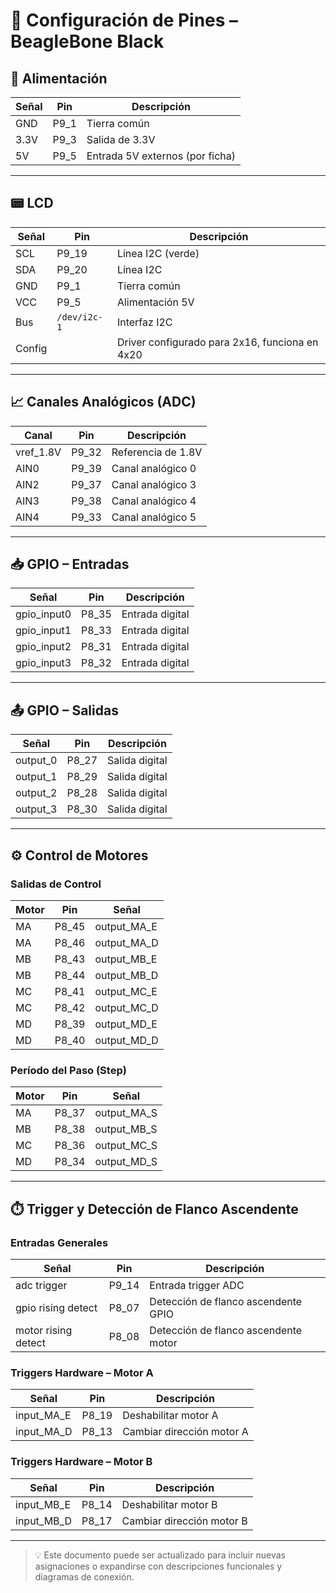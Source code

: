 # 📘 Configuración de Pines – BeagleBone Black

## 🔌 Alimentación

| Señal | Pin   | Descripción                             |
|-------|--------|-----------------------------------------|
| GND   | P9_1   | Tierra común                            |
| 3.3V  | P9_3   | Salida de 3.3V                          |
| 5V    | P9_5   | Entrada 5V externos (por ficha)        |

---

## 📟 LCD

| Señal   | Pin      | Descripción                                   |
|---------|----------|-----------------------------------------------|
| SCL     | P9_19    | Línea I2C (verde)                              |
| SDA     | P9_20    | Línea I2C                                     |
| GND     | P9_1     | Tierra común                                   |
| VCC     | P9_5     | Alimentación 5V                                |
| Bus     | `/dev/i2c-1` | Interfaz I2C                              |
| Config  |          | Driver configurado para 2x16, funciona en 4x20 |

---

## 📈 Canales Analógicos (ADC)

| Canal      | Pin     | Descripción             |
|------------|---------|-------------------------|
| vref_1.8V  | P9_32   | Referencia de 1.8V      |
| AIN0       | P9_39   | Canal analógico 0       |
| AIN2       | P9_37   | Canal analógico 3       |
| AIN3       | P9_38   | Canal analógico 4       |
| AIN4       | P9_33   | Canal analógico 5       |

---

## 📥 GPIO – Entradas

| Señal        | Pin     | Descripción         |
|--------------|---------|---------------------|
| gpio_input0  | P8_35   | Entrada digital     |
| gpio_input1  | P8_33   | Entrada digital     |
| gpio_input2  | P8_31   | Entrada digital     |
| gpio_input3  | P8_32   | Entrada digital     |

---

## 📤 GPIO – Salidas

| Señal     | Pin     | Descripción           |
|-----------|---------|-----------------------|
| output_0  | P8_27   | Salida digital        |
| output_1  | P8_29   | Salida digital        |
| output_2  | P8_28   | Salida digital        |
| output_3  | P8_30   | Salida digital        |

---

## ⚙️ Control de Motores

### Salidas de Control

| Motor | Pin     | Señal           |
|-------|---------|-----------------|
| MA    | P8_45   | output_MA_E     |
| MA    | P8_46   | output_MA_D     |
| MB    | P8_43   | output_MB_E     |
| MB    | P8_44   | output_MB_D     |
| MC    | P8_41   | output_MC_E     |
| MC    | P8_42   | output_MC_D     |
| MD    | P8_39   | output_MD_E     |
| MD    | P8_40   | output_MD_D     |

### Período del Paso (Step)

| Motor | Pin     | Señal           |
|-------|---------|-----------------|
| MA    | P8_37   | output_MA_S     |
| MB    | P8_38   | output_MB_S     |
| MC    | P8_36   | output_MC_S     |
| MD    | P8_34   | output_MD_S     |

---

## ⏱️ Trigger y Detección de Flanco Ascendente

### Entradas Generales

| Señal              | Pin     | Descripción                           |
|--------------------|---------|---------------------------------------|
| adc trigger        | P9_14   | Entrada trigger ADC                   |
| gpio rising detect | P8_07   | Detección de flanco ascendente GPIO  |
| motor rising detect| P8_08   | Detección de flanco ascendente motor |

### Triggers Hardware – Motor A

| Señal      | Pin     | Descripción             |
|------------|---------|-------------------------|
| input_MA_E | P8_19   | Deshabilitar motor A    |
| input_MA_D | P8_13   | Cambiar dirección motor A |

### Triggers Hardware – Motor B

| Señal      | Pin     | Descripción             |
|------------|---------|-------------------------|
| input_MB_E | P8_14   | Deshabilitar motor B    |
| input_MB_D | P8_17   | Cambiar dirección motor B |

---

> 💡 Este documento puede ser actualizado para incluir nuevas asignaciones o expandirse con descripciones funcionales y diagramas de conexión.

